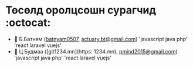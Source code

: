 # Төсөлд оролцсошн сурагчид :octocat:

* :rocket: Б.Батням ([batnyam0507](https://github.com/Batka0507), actuary.bt@gmail.com) 'javascript java php' 'react laravel vuejs'
* :whale: Ц.Будмаа ([git1234.mn](https: 1234.mn), pmind2015@gmail.com) 'javascript java php' 'react laravel vuejs'
